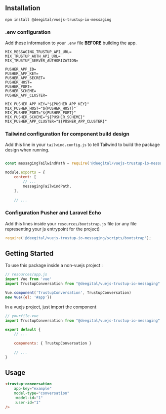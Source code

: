 ## Installation

```shell
npm install @deegital/vuejs-trustup-io-messaging
```

### .env configuration

Add these information to your `.env` file **BEFORE** building the app.
```dotenv
MIX_MESSAGING_TRUSTUP_API_URL=
MIX_TRUSTUP_AUTH_API_URL=
MIX_TRUSTUP_SERVER_AUTHORIZATION=

PUSHER_APP_ID=
PUSHER_APP_KEY=
PUSHER_APP_SECRET=
PUSHER_HOST=
PUSHER_PORT=
PUSHER_SCHEME=
PUSHER_APP_CLUSTER=

MIX_PUSHER_APP_KEY="${PUSHER_APP_KEY}"
MIX_PUSHER_HOST="${PUSHER_HOST}"
MIX_PUSHER_PORT="${PUSHER_PORT}"
MIX_PUSHER_SCHEME="${PUSHER_SCHEME}"
MIX_PUSHER_APP_CLUSTER="${PUSHER_APP_CLUSTER}"
```

### Tailwind configuration for component build design
Add this line in your `tailwind.config.js` to tell Tailwind to build the package design when running.
```js

const messagingTailwindPath = require('@deegital/vuejs-trustup-io-messaging/tailwind')

module.exports = {
    content: [
        // ...
        messagingTailwindPath,
    ],
    
    // ...
```

### Configuration Pusher and Laravel Echo
Add this lines inside your `resources/bootstrap.js` file (or any file representing your js entrypoint for the project)
```js
require('@deegital/vuejs-trustup-io-messaging/scripts/bootstrap');
```

## Getting Started

To use this package inside a non-vuejs project :
```js
// resources/app.js
import Vue from 'vue'
import TrustupConversation from "@deegital/vuejs-trustup-io-messaging"

Vue.component('TrustupConversation', TrustupConversation)
new Vue({el: '#app'})
```

In a vuejs project, just import the component
```js
// yourfile.vue
import TrustupConversation from "@deegital/vuejs-trustup-io-messaging"

export default {
    // ...
    
    components: { TrustupConversation }
    
    // ...
}
```

## Usage
```html
<trustup-conversation
    app-key="example"
    model-type="conversation"
    :model-id="1"
    :user-id="1"
/>
```